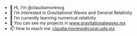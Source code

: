 - 👋 Hi, I’m @claudiamorenog
- 👀 I’m interested in Gravitational Waves and General Relativity
- 🌱 I’m currently learning numerical relativity
- 💞️ You can see my projects in www.gravitationalwaves.mx
- 📫 How to reach me: claudia.moreno@cucei.udg.mx

<!---
claudiamorenog/claudiamorenog is a ✨ special ✨ repository because its `README.md` (this file) appears on your GitHub profile.
You can click the Preview link to take a look at your changes.
--->
